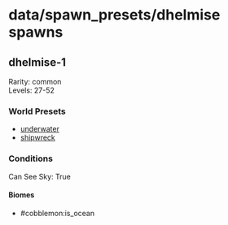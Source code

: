 # data/spawn_presets/dhelmise spawns  
  
## dhelmise-1  
Rarity: common  
Levels: 27-52  
  
### World Presets  
* [underwater](data/spawn_data/underwater.md)  
* [shipwreck](data/spawn_data/shipwreck.md)  
  
### Conditions  
Can See Sky: True  
  
#### Biomes  
  * #cobblemon:is_ocean
  
